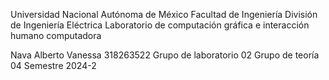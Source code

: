 Universidad Nacional Autónoma de México 
Facultad de Ingeniería 
División de Ingeniería Eléctrica
Laboratorio de computación gráfica e interacción humano computadora

Nava Alberto Vanessa
318263522
Grupo de laboratorio 02
Grupo de teoría 04
Semestre 2024-2

